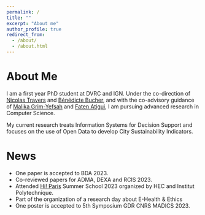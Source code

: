 ```yaml
---
permalink: /
title: ""
excerpt: "About me"
author_profile: true
redirect_from: 
  - /about/
  - /about.html
---
```


About Me
======

I am a first year PhD student at DVRC and IGN.
Under the co-direction of [Nicolas Travers](https://chewbii.com/accueil/cv/) and [Bénédicte Bucher](https://www.umr-lastig.fr/benedicte-bucher/), and with the co-advisory guidance of [Malika Grim-Yefsah](https://www.umr-lastig.fr/malika-grim-yefsah/) and [Faten Atigui](https://cedric.cnam.fr/lab/en/author/atigui/), I am pursuing advanced research in Computer Science.

My current research treats Information Systems for Decision Support and focuses on the use of Open Data to develop City Sustainability Indicators. 

News
======
- One paper is accepted to BDA 2023.
- Co-reviewed papers for ADMA, DEXA and RCIS 2023.
- Attended [Hi! Paris](https://www.hi-paris.fr/) Summer School 2023 organized by HEC and Institut Polytechnique.
- Part of the organization of a research day about E-Health & Ethics
- One poster is accepted to 5th Symposium GDR CNRS MADICS 2023.
